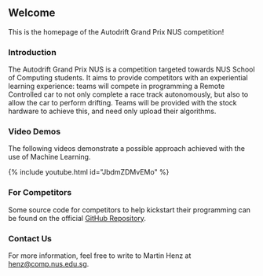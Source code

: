 ## Welcome

This is the homepage of the Autodrift Grand Prix NUS competition!

### Introduction

The Autodrift Grand Prix NUS is a competition targeted towards NUS School of Computing students.
It aims to provide competitors with an experiential learning experience: teams will compete in programming a Remote Controlled car to not only complete a race track autonomously, but also to allow the car to perform drifting. Teams will be provided with the stock hardware to achieve this, and need only upload their algorithms.

### Video Demos
The following videos demonstrate a possible approach achieved with the use of Machine Learning.

{% include youtube.html id="JbdmZDMvEMo" %}

### For Competitors
Some source code for competitors to help kickstart their programming can be found on the official [GitHub Repository](https://github.com/PokkaKiyo/Autodrift-Grand-Prix-NUS).


### Contact Us
For more information, feel free to write to Martin Henz at [henz@comp.nus.edu.sg](henz@comp.nus.edu.sg).
